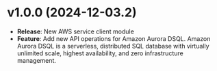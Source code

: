 # v1.0.0 (2024-12-03.2)

* **Release**: New AWS service client module
* **Feature**: Add new API operations for Amazon Aurora DSQL. Amazon Aurora DSQL is a serverless, distributed SQL database with virtually unlimited scale, highest availability, and zero infrastructure management.

